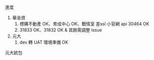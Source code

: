 進度

1. 華金資
   1. 標購不動產 OK、育成中心 OK、戰情室 差ssl 小官網 api 30464 OK
   2. 31833 OK、31832 OK & 其餘需調整 issue
2. 元大
   1. dev 轉 UAT 環境準備 OK

元大統包
